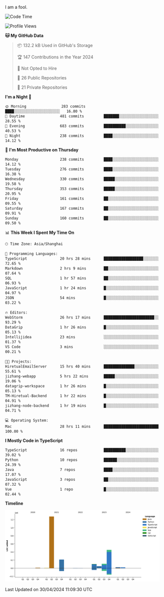 I am a fool.

<!--START_SECTION:waka-->
![Code Time](http://img.shields.io/badge/Code%20Time-1%2C398%20hrs%2023%20mins-blue)

![Profile Views](http://img.shields.io/badge/Profile%20Views-0-blue)

**🐱 My GitHub Data** 

> 📦 132.2 kB Used in GitHub's Storage 
 > 
> 🏆 147 Contributions in the Year 2024
 > 
> 🚫 Not Opted to Hire
 > 
> 📜 26 Public Repositories 
 > 
> 🔑 21 Private Repositories 
 > 
**I'm a Night 🦉** 

```text
🌞 Morning                283 commits         ████░░░░░░░░░░░░░░░░░░░░░   16.80 % 
🌆 Daytime                481 commits         ███████░░░░░░░░░░░░░░░░░░   28.55 % 
🌃 Evening                683 commits         ██████████░░░░░░░░░░░░░░░   40.53 % 
🌙 Night                  238 commits         ████░░░░░░░░░░░░░░░░░░░░░   14.12 % 
```
📅 **I'm Most Productive on Thursday** 

```text
Monday                   238 commits         ████░░░░░░░░░░░░░░░░░░░░░   14.12 % 
Tuesday                  276 commits         ████░░░░░░░░░░░░░░░░░░░░░   16.38 % 
Wednesday                330 commits         █████░░░░░░░░░░░░░░░░░░░░   19.58 % 
Thursday                 353 commits         █████░░░░░░░░░░░░░░░░░░░░   20.95 % 
Friday                   161 commits         ██░░░░░░░░░░░░░░░░░░░░░░░   09.55 % 
Saturday                 167 commits         ██░░░░░░░░░░░░░░░░░░░░░░░   09.91 % 
Sunday                   160 commits         ██░░░░░░░░░░░░░░░░░░░░░░░   09.50 % 
```


📊 **This Week I Spent My Time On** 

```text
🕑︎ Time Zone: Asia/Shanghai

💬 Programming Languages: 
TypeScript               20 hrs 28 mins      ██████████████████░░░░░░░   72.65 % 
Markdown                 2 hrs 9 mins        ██░░░░░░░░░░░░░░░░░░░░░░░   07.64 % 
SQL                      1 hr 57 mins        ██░░░░░░░░░░░░░░░░░░░░░░░   06.93 % 
JavaScript               1 hr 24 mins        █░░░░░░░░░░░░░░░░░░░░░░░░   04.97 % 
JSON                     54 mins             █░░░░░░░░░░░░░░░░░░░░░░░░   03.22 % 

🔥 Editors: 
WebStorm                 26 hrs 17 mins      ███████████████████████░░   93.29 % 
DataGrip                 1 hr 26 mins        █░░░░░░░░░░░░░░░░░░░░░░░░   05.13 % 
Intellijidea             23 mins             ░░░░░░░░░░░░░░░░░░░░░░░░░   01.37 % 
VS Code                  3 mins              ░░░░░░░░░░░░░░░░░░░░░░░░░   00.21 % 

🐱‍💻 Projects: 
HiretualEmailServer      15 hrs 40 mins      ██████████████░░░░░░░░░░░   55.61 % 
jizhang-webapp           5 hrs 22 mins       █████░░░░░░░░░░░░░░░░░░░░   19.06 % 
datagrip-workspace       1 hr 26 mins        █░░░░░░░░░░░░░░░░░░░░░░░░   05.13 % 
TM-Hiretual-Backend      1 hr 22 mins        █░░░░░░░░░░░░░░░░░░░░░░░░   04.91 % 
jizhang-node-backend     1 hr 19 mins        █░░░░░░░░░░░░░░░░░░░░░░░░   04.71 % 

💻 Operating System: 
Mac                      28 hrs 11 mins      █████████████████████████   100.00 % 
```

**I Mostly Code in TypeScript** 

```text
TypeScript               16 repos            ██████████░░░░░░░░░░░░░░░   39.02 % 
Python                   10 repos            ██████░░░░░░░░░░░░░░░░░░░   24.39 % 
Java                     7 repos             ████░░░░░░░░░░░░░░░░░░░░░   17.07 % 
JavaScript               3 repos             ██░░░░░░░░░░░░░░░░░░░░░░░   07.32 % 
Vue                      1 repo              █░░░░░░░░░░░░░░░░░░░░░░░░   02.44 % 
```



**Timeline**

![Lines of Code chart](https://raw.githubusercontent.com/VeejaLiu/VeejaLiu/master/assets/bar_graph.png)


 Last Updated on 30/04/2024 11:09:30 UTC
<!--END_SECTION:waka-->
